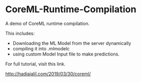 # CoreML-Runtime-Compilation

A demo of CoreML runtime compilation. 

This includes:
* Downloading the ML Model from the server dynamically 
* compiling it into .mlmodelc 
* using custom Model Input file to make predictions. 

For full tutorial, visit this link. 

http://hadiajalil.com/2019/03/30/coreml/
